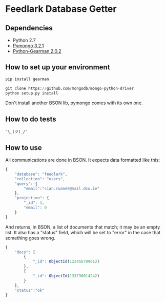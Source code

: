 Feedlark Database Getter
========================

Dependencies
------------

- Python 2.7
- [Pymongo 3.2.1](https://github.com/mongodb/mongo-python-driver)
- [Python-Gearman 2.0.2](https://pypi.python.org/pypi/gearman)

How to set up your environment
------------------------------

```python
pip install gearman

git clone https://github.com/mongodb/mongo-python-driver
python setup.py install
```

Don't install another BSON lib, pymongo comes with its own one.

How to do tests
---------------

`¯\_(ツ)_/¯`

How to use
----------

All communications are done in BSON. It expects data formatted like this:

```js
{
    "database": "feedlark",
    "collection": "users",
    "query": {
        "email":"cian.ruane9@mail.dcu.ie"
    }, 
    "projection": {
        "_id": 1,
        "email": 0
    }
}
```

And returns, in BSON, a list of documents that match; it may be an empty list.
It also has a "status" field, which will be set to "error" in the case that something goes wrong.

```js
{
    "docs": [
        {
            "_id": ObjectId(123456789012)
        },
        {
            "_id": ObjectId(133790014242)
        }
    ],
    "status":"ok"
}
```
